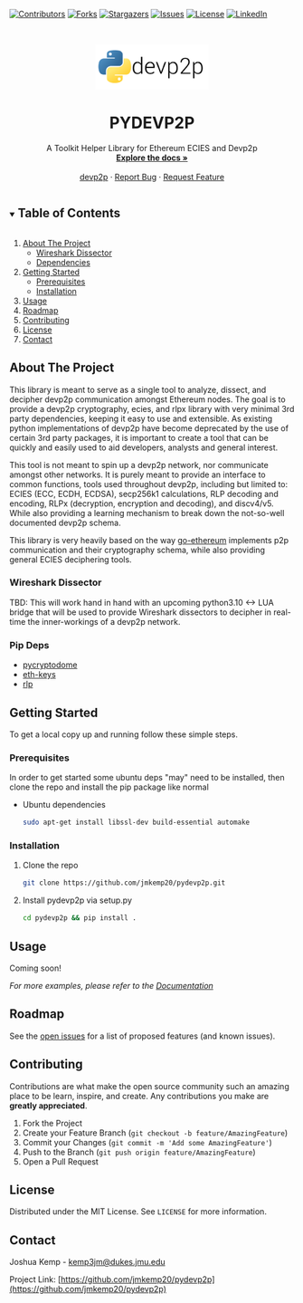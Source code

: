 <!-- PROJECT SHIELDS -->
<!--
*** I'm using markdown "reference style" links for readability.
*** Reference links are enclosed in brackets [ ] instead of parentheses ( ).
*** See the bottom of this document for the declaration of the reference variables
*** for contributors-url, forks-url, etc. This is an optional, concise syntax you may use.
*** https://www.markdownguide.org/basic-syntax/#reference-style-links
-->

[![Contributors](https://img.shields.io/github/contributors/jmkemp20/pydevp2p?style=for-the-badge)](https://github.com/jmkemp20/pydevp2p/graphs/contributors)
[![Forks](https://img.shields.io/github/forks/jmkemp20/pydevp2p?style=for-the-badge)](https://github.com/jmkemp20/pydevp2p/network)
[![Stargazers](https://img.shields.io/github/stars/jmkemp20/pydevp2p?style=for-the-badge)](https://github.com/jmkemp20/pydevp2p/stargazers)
[![Issues](https://img.shields.io/github/issues/jmkemp20/pydevp2p?style=for-the-badge)](https://github.com/jmkemp20/pydevp2p/issues)
[![License](https://img.shields.io/github/license/jmkemp20/pydevp2p?style=for-the-badge)](https://github.com/jmkemp20/pydevp2p/blob/main/LICENSE.txt)
[![LinkedIn][linkedin-shield]][linkedin-url]

<!-- PROJECT LOGO -->
<br />
<p align="center">
  <a href="https://github.com/jmkemp20/pydevp2p">
    <img src="images/pydevp2p.png" alt="Logo" width="200" height="80">
  </a>

  <h1 align="center">PYDEVP2P</h3>

  <p align="center">
    A Toolkit Helper Library for Ethereum ECIES and Devp2p
    <br />
    <a href="https://github.com/jmkemp20/pydevp2p"><strong>Explore the docs »</strong></a>
    <br />
    <br />
    <a href="https://github.com/ethereum/devp2p">devp2p</a>
    ·
    <a href="https://github.com/jmkemp20/pydevp2p/issues">Report Bug</a>
    ·
    <a href="https://github.com/jmkemp20/pydevp2p/issues">Request Feature</a>
  </p>
</p>

<!-- TABLE OF CONTENTS -->
<details open="open">
  <summary><h2 style="display: inline-block">Table of Contents</h2></summary>
  <ol>
    <li>
      <a href="#about-the-project">About The Project</a>
      <ul>
        <li><a href="#wireshark-dissector">Wireshark Dissector</a></li>
        <li><a href="#pip-deps">Dependencies</a></li>
      </ul>
    </li>
    <li>
      <a href="#getting-started">Getting Started</a>
      <ul>
        <li><a href="#prerequisites">Prerequisites</a></li>
        <li><a href="#installation">Installation</a></li>
      </ul>
    </li>
    <li><a href="#usage">Usage</a></li>
    <li><a href="#roadmap">Roadmap</a></li>
    <li><a href="#contributing">Contributing</a></li>
    <li><a href="#license">License</a></li>
    <li><a href="#contact">Contact</a></li>
  </ol>
</details>

<!-- ABOUT THE PROJECT -->

## About The Project

This library is meant to serve as a single tool to analyze, dissect, and decipher devp2p communication amongst Ethereum nodes. The goal is to provide a devp2p cryptography, ecies, and rlpx library with very minimal 3rd party dependencies, keeping it easy to use and extensible. As existing python implementations of devp2p have become deprecated by the use of certain 3rd party packages, it is important to create a tool that can be quickly and easily used to aid developers, analysts and general interest.

This tool is not meant to spin up a devp2p network, nor communicate amongst other networks. It is purely meant to provide an interface to common functions, tools used throughout devp2p, including but limited to: ECIES (ECC, ECDH, ECDSA), secp256k1 calculations, RLP decoding and encoding, RLPx (decryption, encryption and decoding), and discv4/v5. While also providing a learning mechanism to break down the not-so-well documented devp2p schema.

This library is very heavily based on the way [go-ethereum](https://github.com/ethereum/go-ethereum) implements p2p communication and their cryptography schema, while also providing general ECIES deciphering tools.

<!--[![Product Name Screen Shot][product-screenshot]](https://example.com)-->

### Wireshark Dissector

TBD: This will work hand in hand with an upcoming python3.10 <-> LUA bridge that will be used to provide Wireshark dissectors to decipher in real-time the inner-workings of a devp2p network.

### Pip Deps

- [pycryptodome](https://www.pycryptodome.org/)
- [eth-keys](https://github.com/ethereum/eth-keys)
- [rlp](https://github.com/ethereum/pyrlp)

<!-- GETTING STARTED -->

## Getting Started

To get a local copy up and running follow these simple steps.

### Prerequisites

In order to get started some ubuntu deps "may" need to be installed, then clone the repo and install the pip package like normal

- Ubuntu dependencies
  ```sh
  sudo apt-get install libssl-dev build-essential automake
  ```

### Installation

1. Clone the repo
   ```sh
   git clone https://github.com/jmkemp20/pydevp2p.git
   ```
2. Install pydevp2p via setup.py
   ```sh
   cd pydevp2p && pip install .
   ```

<!-- USAGE EXAMPLES -->

## Usage

Coming soon!

_For more examples, please refer to the [Documentation](https://example.com)_

<!-- ROADMAP -->

## Roadmap

See the [open issues](https://github.com/jmkemp20/pydevp2p/issues) for a list of proposed features (and known issues).

<!-- CONTRIBUTING -->

## Contributing

Contributions are what make the open source community such an amazing place to be learn, inspire, and create. Any contributions you make are **greatly appreciated**.

1. Fork the Project
2. Create your Feature Branch (`git checkout -b feature/AmazingFeature`)
3. Commit your Changes (`git commit -m 'Add some AmazingFeature'`)
4. Push to the Branch (`git push origin feature/AmazingFeature`)
5. Open a Pull Request

<!-- LICENSE -->

## License

Distributed under the MIT License. See `LICENSE` for more information.

<!-- CONTACT -->

## Contact

Joshua Kemp - kemp3jm@dukes.jmu.edu

Project Link: [https://github.com/jmkemp20/pydevp2p](https://github.com/jmkemp20/pydevp2p)

<!-- ACKNOWLEDGEMENTS

## Acknowledgements

- []()
- []()
- []()

<!-- MARKDOWN LINKS & IMAGES
<!-- https://www.markdownguide.org/basic-syntax/#reference-style-links -->

[linkedin-shield]: https://img.shields.io/badge/-LinkedIn-black.svg?style=for-the-badge&logo=linkedin&colorB=555
[linkedin-url]: https://www.linkedin.com/in/joshua-kemp20/
